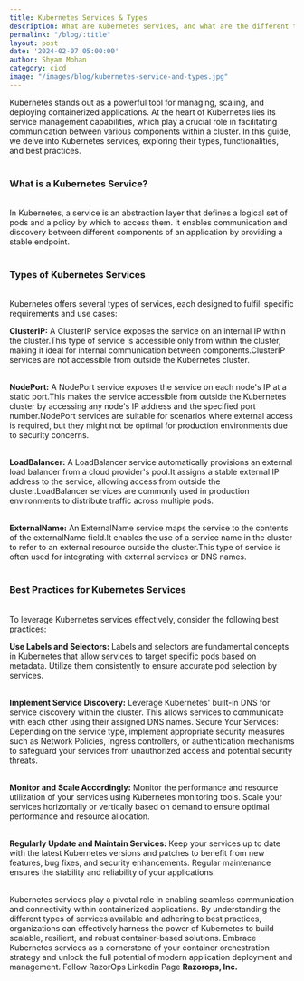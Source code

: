 ```yaml
---
title: Kubernetes Services & Types
description: What are Kubernetes services, and what are the different types available for managing networking and communication between pods in a Kubernetes cluster?
permalink: "/blog/:title"
layout: post
date: '2024-02-07 05:00:00'
author: Shyam Mohan
category: cicd
image: "/images/blog/kubernetes-service-and-types.jpg"
---
```


Kubernetes stands out as a powerful tool for managing, scaling, and deploying containerized applications. At the heart of Kubernetes lies its service management capabilities, which play a crucial role in facilitating communication between various components within a cluster. In this guide, we delve into Kubernetes services, exploring their types, functionalities, and best practices.
<br>
<br>

### **What is a Kubernetes Service?**
<br>
In Kubernetes, a service is an abstraction layer that defines a logical set of pods and a policy by which to access them. It enables communication and discovery between different components of an application by providing a stable endpoint.
<br>
<br>

### **Types of Kubernetes Services**
<br>
Kubernetes offers several types of services, each designed to fulfill specific requirements and use cases:
<br>

**ClusterIP:** A ClusterIP service exposes the service on an internal IP within the cluster.This type of service is accessible only from within the cluster, making it ideal for internal communication between components.ClusterIP services are not accessible from outside the Kubernetes cluster.
<br>
<br>

**NodePort:** A NodePort service exposes the service on each node's IP at a static port.This makes the service accessible from outside the Kubernetes cluster by accessing any node's IP address and the specified port number.NodePort services are suitable for scenarios where external access is required, but they might not be optimal for production environments due to security concerns.
<br>
<br>

**LoadBalancer:** A LoadBalancer service automatically provisions an external load balancer from a cloud provider's pool.It assigns a stable external IP address to the service, allowing access from outside the cluster.LoadBalancer services are commonly used in production environments to distribute traffic across multiple pods.
<br>
<br>

**ExternalName:** An ExternalName service maps the service to the contents of the externalName field.It enables the use of a service name in the cluster to refer to an external resource outside the cluster.This type of service is often used for integrating with external services or DNS names.
<br>
<br>

### **Best Practices for Kubernetes Services**
<br>
To leverage Kubernetes services effectively, consider the following best practices:
<br>

**Use Labels and Selectors:** Labels and selectors are fundamental concepts in Kubernetes that allow services to target specific pods based on metadata. Utilize them consistently to ensure accurate pod selection by services.
<br>
<br>

**Implement Service Discovery:** Leverage Kubernetes' built-in DNS for service discovery within the cluster. This allows services to communicate with each other using their assigned DNS names.
Secure Your Services: Depending on the service type, implement appropriate security measures such as Network Policies, Ingress controllers, or authentication mechanisms to safeguard your services from unauthorized access and potential security threats.
<br>
<br>

**Monitor and Scale Accordingly:** Monitor the performance and resource utilization of your services using Kubernetes monitoring tools. Scale your services horizontally or vertically based on demand to ensure optimal performance and resource allocation.
<br>
<br>

**Regularly Update and Maintain Services:** Keep your services up to date with the latest Kubernetes versions and patches to benefit from new features, bug fixes, and security enhancements. Regular maintenance ensures the stability and reliability of your applications.
<br>
<br>

Kubernetes services play a pivotal role in enabling seamless communication and connectivity within containerized applications. By understanding the different types of services available and adhering to best practices, organizations can effectively harness the power of Kubernetes to build scalable, resilient, and robust container-based solutions. Embrace Kubernetes services as a cornerstone of your container orchestration strategy and unlock the full potential of modern application deployment and management. Follow RazorOps Linkedin Page <a href="https://www.linkedin.com/company/razorops/" target=_blank style="text-decoration: none"> <b>Razorops, Inc.</b></a>
